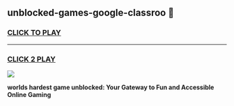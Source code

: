 
## unblocked-games-google-classroo 👋
<h3>
<a href="https://premium.freeplayer.one?title=unblocked-games-google-classroo&ref=14F">CLICK TO PLAY</a></h3>
<hr>

<h3>
<a href="https://premium.freeplayer.one?title=unblocked-games-google-classroo&ref=14F">CLICK 2 PLAY</a>
  
</h3>

<a href="https://premium.freeplayer.one?title=unblocked-games-google-classroo&ref=12F/"><img src="https://clearcache.store/games.png"></a>


**worlds hardest game unblocked: Your Gateway to Fun and Accessible Online Gaming**
